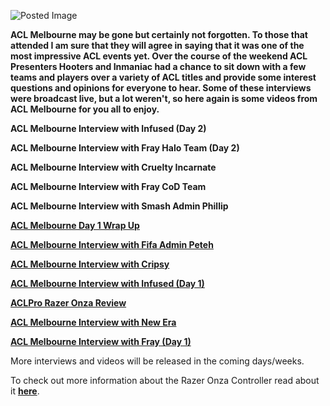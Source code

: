 ![Posted Image](http://www.aclpro.com.au/images/logos/mainbanner.jpg)





**ACL Melbourne may be gone but certainly not forgotten. To those that attended I am sure that they will agree in saying that it was one of the most impressive ACL events yet. Over the course of the weekend ACL Presenters Hooters and Inmaniac had a chance to sit down with a few teams and players over a variety of ACL titles and provide some interest questions and opinions for everyone to hear. Some of these interviews were broadcast live, but a lot weren't, so here again is some videos from ACL Melbourne for you all to enjoy.**






**ACL Melbourne Interview with Infused (Day 2)**





**ACL Melbourne Interview with Fray Halo Team (Day 2)**





**ACL Melbourne Interview with Cruelty Incarnate**









**ACL Melbourne Interview with Fray CoD Team**









**ACL Melbourne Interview with Smash Admin Phillip**





[**ACL Melbourne Day 1 Wrap Up**](http://www.youtube.com/watch?v=9StSsj4idWA&hd=1)


[**ACL Melbourne Interview with Fifa Admin Peteh**](http://www.youtube.com/watch?v=53au4mkxHMs&hd=1)


[**ACL Melbourne Interview with Cripsy**](http://www.youtube.com/watch?v=RdKUKAid6co&hd=1)


[**ACL Melbourne Interview with Infused (Day 1)**](http://www.youtube.com/watch?v=mc6lt0ChoD8&hd=1)


[**ACLPro Razer Onza Review**](http://www.youtube.com/watch?v=xvzTTLuMqMc&hd=1)


[**ACL Melbourne Interview with New Era**](http://www.youtube.com/watch?v=ipfYRqaFWb0&hd=1)


[**ACL Melbourne Interview with Fray (Day 1)**](http://www.youtube.com/watch?v=wyLmlZ9ZLl4&hd=1)




More interviews and videos will be released in the coming days/weeks.


To check out more information about the Razer Onza Controller read about it 
[**here**](http://store.razerzone.com/store/razerusa/en_US/pd/productID.218524000/categoryId.54297600).